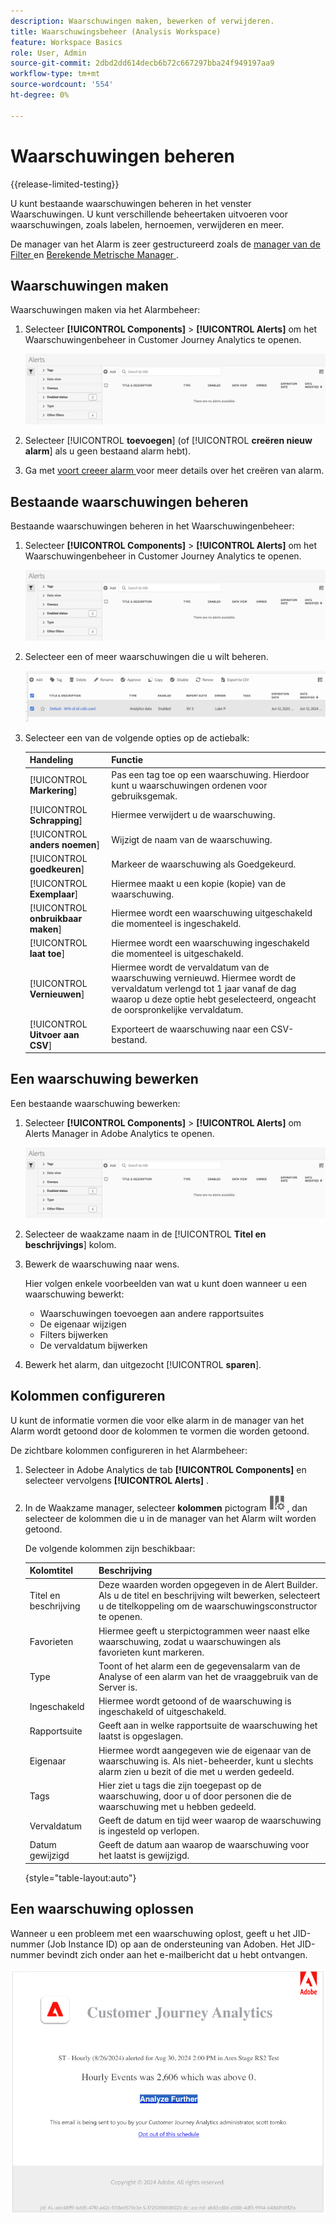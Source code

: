 ```yaml
---
description: Waarschuwingen maken, bewerken of verwijderen.
title: Waarschuwingsbeheer (Analysis Workspace)
feature: Workspace Basics
role: User, Admin
source-git-commit: 2dbd2dd614decb6b72c667297bba24f949197aa9
workflow-type: tm+mt
source-wordcount: '554'
ht-degree: 0%

---
```


# Waarschuwingen beheren

{{release-limited-testing}}

U kunt bestaande waarschuwingen beheren in het venster Waarschuwingen. U kunt verschillende beheertaken uitvoeren voor waarschuwingen, zoals labelen, hernoemen, verwijderen en meer.

De manager van het Alarm is zeer gestructureerd zoals de [ manager van de Filter ](/help/components/filters/manage-filters.md) en [ Berekende Metrische Manager ](/help/components/calc-metrics/cm-workflow/cm-manager.md).

## Waarschuwingen maken

Waarschuwingen maken via het Alarmbeheer:

1. Selecteer **[!UICONTROL Components]** > **[!UICONTROL Alerts]** om het Waarschuwingenbeheer in Customer Journey Analytics te openen.

   ![](assets/alert-manager.png)

1. Selecteer [!UICONTROL **toevoegen**] (of [!UICONTROL **creëren nieuw alarm**] als u geen bestaand alarm hebt).

1. Ga met [ voort creeer alarm ](/help/analysis-workspace/c-intelligent-alerts/alert-builder.md) voor meer details over het creëren van alarm.

## Bestaande waarschuwingen beheren

Bestaande waarschuwingen beheren in het Waarschuwingenbeheer:

1. Selecteer **[!UICONTROL Components]** > **[!UICONTROL Alerts]** om het Waarschuwingenbeheer in Customer Journey Analytics te openen.

   ![](assets/alert-manager.png)

1. Selecteer een of meer waarschuwingen die u wilt beheren.

   ![](assets/alert-manager-tasks.png)

1. Selecteer een van de volgende opties op de actiebalk:

   | Handeling | Functie |
   |---------|----------|
   | [!UICONTROL **Markering**] | Pas een tag toe op een waarschuwing. Hierdoor kunt u waarschuwingen ordenen voor gebruiksgemak. |
   | [!UICONTROL **Schrapping**] | Hiermee verwijdert u de waarschuwing. |
   | [!UICONTROL **anders noemen**] | Wijzigt de naam van de waarschuwing. |
   | [!UICONTROL **goedkeuren**] | Markeer de waarschuwing als Goedgekeurd. |
   | [!UICONTROL **Exemplaar**] | Hiermee maakt u een kopie (kopie) van de waarschuwing. |
   | [!UICONTROL **onbruikbaar maken**] | Hiermee wordt een waarschuwing uitgeschakeld die momenteel is ingeschakeld. |
   | [!UICONTROL **laat toe**] | Hiermee wordt een waarschuwing ingeschakeld die momenteel is uitgeschakeld. |
   | [!UICONTROL **Vernieuwen**] | Hiermee wordt de vervaldatum van de waarschuwing vernieuwd. Hiermee wordt de vervaldatum verlengd tot 1 jaar vanaf de dag waarop u deze optie hebt geselecteerd, ongeacht de oorspronkelijke vervaldatum. |
   | [!UICONTROL **Uitvoer aan CSV**] | Exporteert de waarschuwing naar een CSV-bestand. |

## Een waarschuwing bewerken

Een bestaande waarschuwing bewerken:

1. Selecteer **[!UICONTROL Components]** > **[!UICONTROL Alerts]** om Alerts Manager in Adobe Analytics te openen.

   ![](assets/alert-manager.png)

1. Selecteer de waakzame naam in de [!UICONTROL **Titel en beschrijvings**] kolom.

1. Bewerk de waarschuwing naar wens.

   Hier volgen enkele voorbeelden van wat u kunt doen wanneer u een waarschuwing bewerkt:

   * Waarschuwingen toevoegen aan andere rapportsuites
   * De eigenaar wijzigen
   * Filters bijwerken
   * De vervaldatum bijwerken

1. Bewerk het alarm, dan uitgezocht [!UICONTROL **sparen**].

## Kolommen configureren

U kunt de informatie vormen die voor elke alarm in de manager van het Alarm wordt getoond door de kolommen te vormen die worden getoond.

De zichtbare kolommen configureren in het Alarmbeheer:

1. Selecteer in Adobe Analytics de tab **[!UICONTROL Components]** en selecteer vervolgens **[!UICONTROL Alerts]** .

1. In de Waakzame manager, selecteer **kolommen** pictogram ![ aanpassen kolommen pictogram ](assets/customize-columns-icon.png), dan selecteer de kolommen die u in de manager van het Alarm wilt worden getoond.

   De volgende kolommen zijn beschikbaar:

   | Kolomtitel | Beschrijving |
   |---|---|
   | Titel en beschrijving | Deze waarden worden opgegeven in de Alert Builder. Als u de titel en beschrijving wilt bewerken, selecteert u de titelkoppeling om de waarschuwingsconstructor te openen. |
   | Favorieten | Hiermee geeft u sterpictogrammen weer naast elke waarschuwing, zodat u waarschuwingen als favorieten kunt markeren. <!-- For more information, see [Mark calculated metrics as favorites](/help/components/c-calcmetrics/c-workflow/cm-workflow/cm-favorite.md). --> |
   | Type | Toont of het alarm een de gegevensalarm van de Analyse of een alarm van het de vraaggebruik van de Server is. |
   | Ingeschakeld | Hiermee wordt getoond of de waarschuwing is ingeschakeld of uitgeschakeld. |
   | Rapportsuite | Geeft aan in welke rapportsuite de waarschuwing het laatst is opgeslagen. |
   | Eigenaar | Hiermee wordt aangegeven wie de eigenaar van de waarschuwing is. Als niet-beheerder, kunt u slechts alarm zien u bezit of die met u werden gedeeld. |
   | Tags | Hier ziet u tags die zijn toegepast op de waarschuwing, door u of door personen die de waarschuwing met u hebben gedeeld. |
   | Vervaldatum | Geeft de datum en tijd weer waarop de waarschuwing is ingesteld op verlopen. |
   | Datum gewijzigd | Geeft de datum aan waarop de waarschuwing voor het laatst is gewijzigd. |

   {style="table-layout:auto"}

   <!-- When "Last used" column is added, add this information as the description: Shows the date when the alert was last used. <p>This information can help you determine whether a component is valuable to users in your organization, where it is used, and if it needs to be deleted or modified.</p><p>Consider the following when viewing this column:</p><ul><li>This information does not include usage from the API, Report Builder, or Data Warehouse.</li><li>For some components, this column might not contain data if the component was last used prior to September 2023.</li></ul> -->

## Een waarschuwing oplossen

Wanneer u een probleem met een waarschuwing oplost, geeft u het JID-nummer (Job Instance ID) op aan de ondersteuning van Adoben. Het JID-nummer bevindt zich onder aan het e-mailbericht dat u hebt ontvangen.

![ Alert e-mail ](assets/alerts-email.PNG)